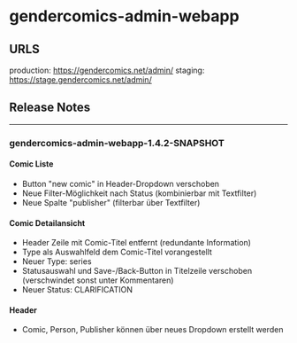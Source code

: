 # gendercomics-admin-webapp

## URLS
production: https://gendercomics.net/admin/
staging: https://stage.gendercomics.net/admin/

## Release Notes

---
### gendercomics-admin-webapp-1.4.2-SNAPSHOT

#### Comic Liste
- Button "new comic" in Header-Dropdown verschoben
- Neue Filter-Möglichkeit nach Status (kombinierbar mit Textfilter)
- Neue Spalte "publisher" (filterbar über Textfilter)

#### Comic Detailansicht
- Header Zeile mit Comic-Titel entfernt (redundante Information)
- Type als Auswahlfeld dem Comic-Titel vorangestellt
- Neuer Type: series
- Statusauswahl und Save-/Back-Button in Titelzeile verschoben (verschwindet sonst unter Kommentaren)
- Neuer Status: CLARIFICATION

#### Header
- Comic, Person, Publisher können über neues Dropdown erstellt werden
